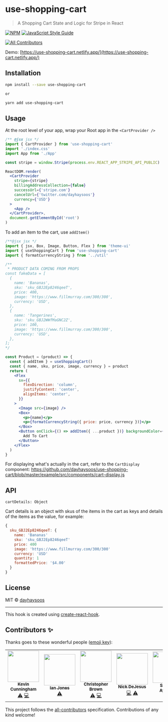 # use-shopping-cart

> A Shopping Cart State and Logic for Stripe in React

[![NPM](https://img.shields.io/npm/v/use-shopping-cart.svg)](https://www.npmjs.com/package/use-shopping-cart) [![JavaScript Style Guide](https://img.shields.io/badge/code_style-standard-brightgreen.svg)](https://standardjs.com)

<!-- ALL-CONTRIBUTORS-BADGE:START - Do not remove or modify this section -->

[![All Contributors](https://img.shields.io/badge/all_contributors-5-orange.svg?style=flat-square)](#contributors-)

<!-- ALL-CONTRIBUTORS-BADGE:END -->

Demo: [https://use-shopping-cart.netlify.app/](https://use-shopping-cart.netlify.app/)

## Installation

```bash
npm install --save use-shopping-cart

or

yarn add use-shopping-cart
```

## Usage

At the root level of your app, wrap your Root app in the `<CartProvider />`

```jsx
/** @jsx jsx */
import { CartProvider } from 'use-shopping-cart'
import './index.css'
import App from './App'

const stripe = window.Stripe(process.env.REACT_APP_STRIPE_API_PUBLIC)

ReactDOM.render(
  <CartProvider
    stripe={stripe}
    billingAddressCollection={false}
    successUrl={'stripe.com'}
    cancelUrl={'twitter.com/dayhaysoos'}
    currency={'USD'}
  >
    <App />
  </CartProvider>,
  document.getElementById('root')
)
```

To add an item to the cart, use `addItem()`

```jsx
/**@jsx jsx */
import { jsx, Box, Image, Button, Flex } from 'theme-ui'
import { useShoppingCart } from 'use-shopping-cart'
import { formatCurrencyString } from '../util'

/**
 * PRODUCT DATA COMING FROM PROPS
const fakeData = [
  {
    name: 'Bananas',
    sku: 'sku_GBJ2Ep8246qeeT',
    price: 400,
    image: 'https://www.fillmurray.com/300/300',
    currency: 'USD',
  },
  {
    name: 'Tangerines',
    sku: 'sku_GBJ2WWfMaGNC2Z',
    price: 100,
    image: 'https://www.fillmurray.com/300/300',
    currency: 'USD',
  },
];
*/

const Product = (product) => {
  const { addItem } = useShoppingCart()
  const { name, sku, price, image, currency } = product
  return (
    <Flex
      sx={{
        flexDirection: 'column',
        justifyContent: 'center',
        alignItems: 'center',
      }}
    >
      <Image src={image} />
      <Box>
        <p>{name}</p>
        <p>{formatCurrencyString({ price: price, currency })}</p>
      </Box>
      <Button onClick={() => addItem({ ...product })} backgroundColor={'black'}>
        Add To Cart
      </Button>
    </Flex>
  )
}
```

For displaying what's actually in the cart, refer to the `CartDisplay` component:
https://github.com/dayhaysoos/use-shopping-cart/blob/master/example/src/components/cart-display.js

## API

`cartDetails: Object`

Cart details is an object with skus of the items in the cart as keys and details of the items as the value, for example:

```jsx
{
  sku_GBJ2Ep8246qeeT: {
    name: 'Bananas'
    sku: 'sku_GBJ2Ep8246qeeT'
    price: 400
    image: 'https://www.fillmurray.com/300/300'
    currency: 'USD'
    quantity: 1
    formattedPrice: '$4.00'
  }
}
```

## License

MIT © [dayhaysoos](https://github.com/dayhaysoos)

---

This hook is created using [create-react-hook](https://github.com/hermanya/create-react-hook).

## Contributors ✨

Thanks goes to these wonderful people ([emoji key](https://allcontributors.org/docs/en/emoji-key)):

<!-- ALL-CONTRIBUTORS-LIST:START - Do not remove or modify this section -->
<!-- prettier-ignore-start -->
<!-- markdownlint-disable -->
<table>
  <tr>
    <td align="center"><a href="http://www.kevincunningham.co.uk"><img src="https://avatars3.githubusercontent.com/u/8320213?v=4" width="100px;" alt=""/><br /><sub><b>Kevin Cunningham</b></sub></a><br /><a href="https://github.com/dayhaysoos/use-shopping-cart/commits?author=doingandlearning" title="Tests">⚠️</a> <a href="https://github.com/dayhaysoos/use-shopping-cart/commits?author=doingandlearning" title="Code">💻</a></td>
    <td align="center"><a href="https://ianjones.us/"><img src="https://avatars2.githubusercontent.com/u/4407263?v=4" width="100px;" alt=""/><br /><sub><b>Ian Jones</b></sub></a><br /><a href="https://github.com/dayhaysoos/use-shopping-cart/commits?author=theianjones" title="Tests">⚠️</a></td>
    <td align="center"><a href="https://chrisbrownie.dev/"><img src="https://avatars2.githubusercontent.com/u/19195374?v=4" width="100px;" alt=""/><br /><sub><b>Christopher Brown</b></sub></a><br /><a href="https://github.com/dayhaysoos/use-shopping-cart/commits?author=ChrisBrownie55" title="Tests">⚠️</a> <a href="https://github.com/dayhaysoos/use-shopping-cart/commits?author=ChrisBrownie55" title="Code">💻</a></td>
    <td align="center"><a href="https://github.com/dayhaysoos"><img src="https://avatars3.githubusercontent.com/u/1852675?v=4" width="100px;" alt=""/><br /><sub><b>Nick DeJesus</b></sub></a><br /><a href="https://github.com/dayhaysoos/use-shopping-cart/commits?author=dayhaysoos" title="Code">💻</a> <a href="https://github.com/dayhaysoos/use-shopping-cart/commits?author=dayhaysoos" title="Tests">⚠️</a></td>
    <td align="center"><a href="http://shodipoayomide.com"><img src="https://avatars2.githubusercontent.com/u/20538832?v=4" width="100px;" alt=""/><br /><sub><b>Shodipo Ayomide</b></sub></a><br /><a href="https://github.com/dayhaysoos/use-shopping-cart/commits?author=Developerayo" title="Documentation">📖</a></td>
  </tr>
</table>

<!-- markdownlint-enable -->
<!-- prettier-ignore-end -->

<!-- ALL-CONTRIBUTORS-LIST:END -->

This project follows the [all-contributors](https://github.com/all-contributors/all-contributors) specification. Contributions of any kind welcome!
